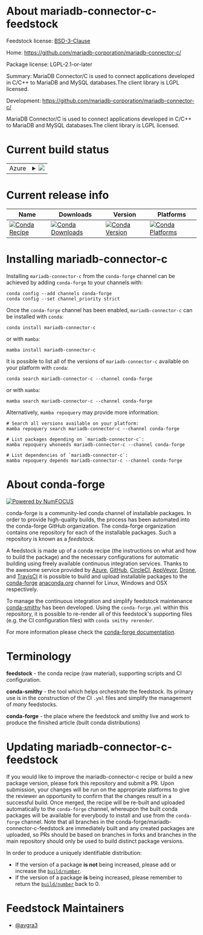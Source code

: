 About mariadb-connector-c-feedstock
===================================

Feedstock license: [BSD-3-Clause](https://github.com/conda-forge/mariadb-connector-c-feedstock/blob/main/LICENSE.txt)

Home: https://github.com/mariadb-corporation/mariadb-connector-c/

Package license: LGPL-2.1-or-later

Summary: MariaDB Connector/C is used to connect applications developed in C/C++ to MariaDB and MySQL databases.The client library is LGPL licensed.


Development: https://github.com/mariadb-corporation/mariadb-connector-c/

MariaDB Connector/C is used to connect applications developed in C/C++ to MariaDB and MySQL databases.The client library is LGPL licensed.


Current build status
====================


<table>
    
  <tr>
    <td>Azure</td>
    <td>
      <details>
        <summary>
          <a href="https://dev.azure.com/conda-forge/feedstock-builds/_build/latest?definitionId=19783&branchName=main">
            <img src="https://dev.azure.com/conda-forge/feedstock-builds/_apis/build/status/mariadb-connector-c-feedstock?branchName=main">
          </a>
        </summary>
        <table>
          <thead><tr><th>Variant</th><th>Status</th></tr></thead>
          <tbody><tr>
              <td>linux_64</td>
              <td>
                <a href="https://dev.azure.com/conda-forge/feedstock-builds/_build/latest?definitionId=19783&branchName=main">
                  <img src="https://dev.azure.com/conda-forge/feedstock-builds/_apis/build/status/mariadb-connector-c-feedstock?branchName=main&jobName=linux&configuration=linux%20linux_64_" alt="variant">
                </a>
              </td>
            </tr><tr>
              <td>linux_aarch64</td>
              <td>
                <a href="https://dev.azure.com/conda-forge/feedstock-builds/_build/latest?definitionId=19783&branchName=main">
                  <img src="https://dev.azure.com/conda-forge/feedstock-builds/_apis/build/status/mariadb-connector-c-feedstock?branchName=main&jobName=linux&configuration=linux%20linux_aarch64_" alt="variant">
                </a>
              </td>
            </tr><tr>
              <td>linux_ppc64le</td>
              <td>
                <a href="https://dev.azure.com/conda-forge/feedstock-builds/_build/latest?definitionId=19783&branchName=main">
                  <img src="https://dev.azure.com/conda-forge/feedstock-builds/_apis/build/status/mariadb-connector-c-feedstock?branchName=main&jobName=linux&configuration=linux%20linux_ppc64le_" alt="variant">
                </a>
              </td>
            </tr><tr>
              <td>osx_64</td>
              <td>
                <a href="https://dev.azure.com/conda-forge/feedstock-builds/_build/latest?definitionId=19783&branchName=main">
                  <img src="https://dev.azure.com/conda-forge/feedstock-builds/_apis/build/status/mariadb-connector-c-feedstock?branchName=main&jobName=osx&configuration=osx%20osx_64_" alt="variant">
                </a>
              </td>
            </tr><tr>
              <td>osx_arm64</td>
              <td>
                <a href="https://dev.azure.com/conda-forge/feedstock-builds/_build/latest?definitionId=19783&branchName=main">
                  <img src="https://dev.azure.com/conda-forge/feedstock-builds/_apis/build/status/mariadb-connector-c-feedstock?branchName=main&jobName=osx&configuration=osx%20osx_arm64_" alt="variant">
                </a>
              </td>
            </tr><tr>
              <td>win_64</td>
              <td>
                <a href="https://dev.azure.com/conda-forge/feedstock-builds/_build/latest?definitionId=19783&branchName=main">
                  <img src="https://dev.azure.com/conda-forge/feedstock-builds/_apis/build/status/mariadb-connector-c-feedstock?branchName=main&jobName=win&configuration=win%20win_64_" alt="variant">
                </a>
              </td>
            </tr>
          </tbody>
        </table>
      </details>
    </td>
  </tr>
</table>

Current release info
====================

| Name | Downloads | Version | Platforms |
| --- | --- | --- | --- |
| [![Conda Recipe](https://img.shields.io/badge/recipe-mariadb--connector--c-green.svg)](https://anaconda.org/conda-forge/mariadb-connector-c) | [![Conda Downloads](https://img.shields.io/conda/dn/conda-forge/mariadb-connector-c.svg)](https://anaconda.org/conda-forge/mariadb-connector-c) | [![Conda Version](https://img.shields.io/conda/vn/conda-forge/mariadb-connector-c.svg)](https://anaconda.org/conda-forge/mariadb-connector-c) | [![Conda Platforms](https://img.shields.io/conda/pn/conda-forge/mariadb-connector-c.svg)](https://anaconda.org/conda-forge/mariadb-connector-c) |

Installing mariadb-connector-c
==============================

Installing `mariadb-connector-c` from the `conda-forge` channel can be achieved by adding `conda-forge` to your channels with:

```
conda config --add channels conda-forge
conda config --set channel_priority strict
```

Once the `conda-forge` channel has been enabled, `mariadb-connector-c` can be installed with `conda`:

```
conda install mariadb-connector-c
```

or with `mamba`:

```
mamba install mariadb-connector-c
```

It is possible to list all of the versions of `mariadb-connector-c` available on your platform with `conda`:

```
conda search mariadb-connector-c --channel conda-forge
```

or with `mamba`:

```
mamba search mariadb-connector-c --channel conda-forge
```

Alternatively, `mamba repoquery` may provide more information:

```
# Search all versions available on your platform:
mamba repoquery search mariadb-connector-c --channel conda-forge

# List packages depending on `mariadb-connector-c`:
mamba repoquery whoneeds mariadb-connector-c --channel conda-forge

# List dependencies of `mariadb-connector-c`:
mamba repoquery depends mariadb-connector-c --channel conda-forge
```


About conda-forge
=================

[![Powered by
NumFOCUS](https://img.shields.io/badge/powered%20by-NumFOCUS-orange.svg?style=flat&colorA=E1523D&colorB=007D8A)](https://numfocus.org)

conda-forge is a community-led conda channel of installable packages.
In order to provide high-quality builds, the process has been automated into the
conda-forge GitHub organization. The conda-forge organization contains one repository
for each of the installable packages. Such a repository is known as a *feedstock*.

A feedstock is made up of a conda recipe (the instructions on what and how to build
the package) and the necessary configurations for automatic building using freely
available continuous integration services. Thanks to the awesome service provided by
[Azure](https://azure.microsoft.com/en-us/services/devops/), [GitHub](https://github.com/),
[CircleCI](https://circleci.com/), [AppVeyor](https://www.appveyor.com/),
[Drone](https://cloud.drone.io/welcome), and [TravisCI](https://travis-ci.com/)
it is possible to build and upload installable packages to the
[conda-forge](https://anaconda.org/conda-forge) [anaconda.org](https://anaconda.org/)
channel for Linux, Windows and OSX respectively.

To manage the continuous integration and simplify feedstock maintenance
[conda-smithy](https://github.com/conda-forge/conda-smithy) has been developed.
Using the ``conda-forge.yml`` within this repository, it is possible to re-render all of
this feedstock's supporting files (e.g. the CI configuration files) with ``conda smithy rerender``.

For more information please check the [conda-forge documentation](https://conda-forge.org/docs/).

Terminology
===========

**feedstock** - the conda recipe (raw material), supporting scripts and CI configuration.

**conda-smithy** - the tool which helps orchestrate the feedstock.
                   Its primary use is in the construction of the CI ``.yml`` files
                   and simplify the management of *many* feedstocks.

**conda-forge** - the place where the feedstock and smithy live and work to
                  produce the finished article (built conda distributions)


Updating mariadb-connector-c-feedstock
======================================

If you would like to improve the mariadb-connector-c recipe or build a new
package version, please fork this repository and submit a PR. Upon submission,
your changes will be run on the appropriate platforms to give the reviewer an
opportunity to confirm that the changes result in a successful build. Once
merged, the recipe will be re-built and uploaded automatically to the
`conda-forge` channel, whereupon the built conda packages will be available for
everybody to install and use from the `conda-forge` channel.
Note that all branches in the conda-forge/mariadb-connector-c-feedstock are
immediately built and any created packages are uploaded, so PRs should be based
on branches in forks and branches in the main repository should only be used to
build distinct package versions.

In order to produce a uniquely identifiable distribution:
 * If the version of a package **is not** being increased, please add or increase
   the [``build/number``](https://docs.conda.io/projects/conda-build/en/latest/resources/define-metadata.html#build-number-and-string).
 * If the version of a package **is** being increased, please remember to return
   the [``build/number``](https://docs.conda.io/projects/conda-build/en/latest/resources/define-metadata.html#build-number-and-string)
   back to 0.

Feedstock Maintainers
=====================

* [@avgra3](https://github.com/avgra3/)

